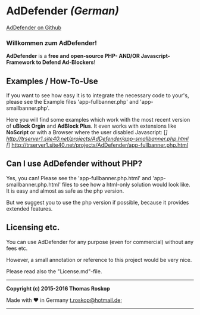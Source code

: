 # AdDefender *(German)*

[AdDefender on Github](https://github.com/TRoskop/AdDefender "AdDefender on Github")


### Willkommen zum AdDefender!
**AdDefender** is a **free and open-source PHP- AND/OR Javascript-Framework to Defend Ad-Blockers**!



## Examples / How-To-Use ##
If you want to see how easy it is to integrate the necessary code to your's, please 
see the Example files 'app-fullbanner.php' and 'app-smallbanner.php'.

Here you will find some examples which work with the most recent version of **uBlock Orgin** and **AdBlock Plus**. It even works with extensions like **NoScript** or with a Browser where the user disabled Javascript:
[*] http://trserver1.site40.net/projects/AdDefender/app-smallbanner.php.html
[*] http://trserver1.site40.net/projects/AdDefender/app-fullbanner.php.html

## Can I use AdDefender without PHP? ##
Yes, you can!
Please see the 'app-fullbanner.php.html' and 'app-smallbanner.php.html' files to see how a 
html-only solution would look like.
It is easy and almost as safe as the php version.

But we suggest you to use the php version if possible, because it provides extended features.

## Licensing etc. ##
You can use AdDefender for any purpose (even for commercial) without any fees etc.

However, a small annotation or reference to this project would be very nice.

Please read also the "License.md"-file.

_________________________________

**Copyright (c) 2015-2016 Thomas Roskop**


Made with ♥ in Germany
[t.roskop@hotmail.de](mailto:t.roskop@hotmail.de "t.roskop@hotmail.de");

_________________________________
